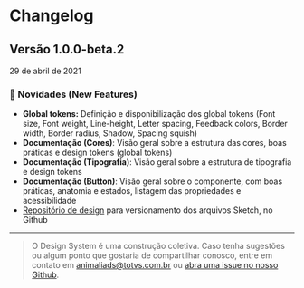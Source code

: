 # Changelog

## Versão 1.0.0-beta.2

29 de abril de 2021

### 🎉 Novidades (New Features)

- **Global tokens:** Definição e disponibilização dos global tokens (Font size, Font weight, Line-height, Letter spacing, Feedback colors, Border width, Border radius, Shadow, Spacing squish)
- **Documentação (Cores)**: Visão geral sobre a estrutura das cores, boas práticas e design tokens (global tokens)
- **Documentação (Tipografia)**: Visão geral sobre a estrutura de tipografia e design tokens
- **Documentação (Button)**: Visão geral sobre o componente, com boas práticas, anatomia e estados, listagem das propriedades e acessibilidade
- [Repositório de design](https://github.com/animaliads/animalia-design) para versionamento dos arquivos Sketch, no Github
  <br>

---

> O Design System é uma construção coletiva. Caso tenha sugestões ou algum ponto que gostaria de compartilhar conosco, entre em contato em <a href = "mailto: animaliads@totvs.com.br">animaliads@totvs.com.br </a> ou [abra uma issue no nosso Github](https://github.com/animaliads/animalia-web-components/issues).
